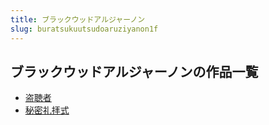 ```yaml
---
title: ブラックウッドアルジャーノン
slug: buratsukuutsudoaruziyanon1f
---
```


## ブラックウッドアルジャーノンの作品一覧

- [盗聴者](daotingzhe45)
- [秘密礼拝式](mimilibaishifd)
